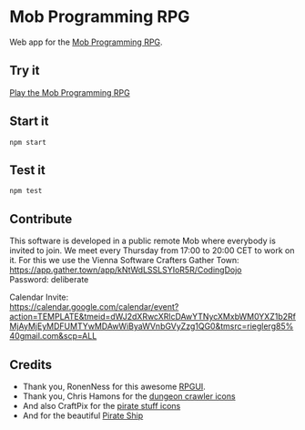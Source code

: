 # Mob Programming RPG

Web app for the [Mob Programming RPG](https://github.com/willemlarsen/mobprogrammingrpg).

## Try it

[Play the Mob Programming RPG](http://gregorriegler.com/mob-programming-rpg/)

## Start it

`npm start`

## Test it

`npm test`

## Contribute

This software is developed in a public remote Mob where everybody is invited to join.
We meet every Thursday from 17:00 to 20:00 CET to work on it.
For this we use the Vienna Software Crafters Gather Town:  
https://app.gather.town/app/kNtWdLSSLSYIoR5R/CodingDojo  
Password: deliberate

Calendar Invite:  
https://calendar.google.com/calendar/event?action=TEMPLATE&tmeid=dWJ2dXRwcXRlcDAwYTNycXMxbWM0YXZ1b2RfMjAyMjEyMDFUMTYwMDAwWiByaWVnbGVyZzg1QG0&tmsrc=rieglerg85%40gmail.com&scp=ALL

## Credits

- Thank you, RonenNess for this awesome [RPGUI](https://github.com/RonenNess/RPGUI).
- Thank you, Chris Hamons for the [dungeon crawler icons](https://opengameart.org/content/dungeon-crawl-32x32-tiles)
- And also CraftPix for the [pirate stuff icons](https://opengameart.org/content/48-pirate-stuff-icons)
- And for the beautiful [Pirate Ship](https://www.flaticon.com/free-icon/pirate-ship_1907877)
